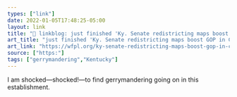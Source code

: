 ```yaml
---
types: ["link"]
date: 2022-01-05T17:48:25-05:00
layout: link
title: "🔗 linkblog: just finished 'Ky. Senate redistricting maps boost GOP in Congress, legislature – 89.3 WFPL News Louisville'"
art_title: "just finished 'Ky. Senate redistricting maps boost GOP in Congress, legislature – 89.3 WFPL News Louisville"
art_link: "https://wfpl.org/ky-senate-redistricting-maps-boost-gop-in-congress-legislature/"
source: ["https:"]
tags: ["gerrymandering","Kentucky"]
---
```

I am shocked—shocked!—to find gerrymandering going on in this establishment.
